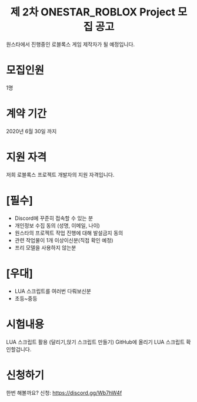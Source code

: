 <h1 align="center"> 제 2차 ONESTAR_ROBLOX Project 모집 공고</h1>
원스타에서 진행중인 로블록스 게임 제작자가 될 예정입니다.

# 모집인원
1명

# 계약 기간
2020년 6월 30일 까지

# 지원 자격
저희 로블록스 프로젝트 개발자의 지원 자격입니다.

# [필수]
- Discord에 꾸준히 접속할 수 있는 분 
- 개인정보 수집 동의 (성명, 이메일, 나이)
- 원스타의 프로젝트 작업 진행에 대해 발설금지 동의
- 관련 작업물이 1개 이상이신분(직접 확인 예정)
- 프리 모델을 사용하지 않는분

# [우대]
- LUA 스크립트를 여러번 다뤄보신분
- 초등~중등 

# 시험내용
LUA 스크립트 활용 (달리기,앉기 스크립트 만들기)
GitHub에 올리기 LUA 스크립트 확인할겁니다.

# 신청하기
한번 해볼까요?
신청: https://discord.gg/Wb7hW4f
